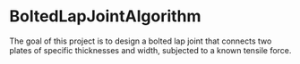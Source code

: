 # BoltedLapJointAlgorithm
The goal of this project is to design a bolted lap joint that connects two plates of specific thicknesses and width, subjected to a known tensile force. 
